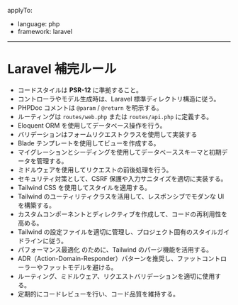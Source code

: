 applyTo:

-   language: php
-   framework: laravel

---

# Laravel 補完ルール

-   コードスタイルは **PSR-12** に準拠すること。
-   コントローラやモデル生成時は、Laravel 標準ディレクトリ構造に従う。
-   PHPDoc コメントは `@param` / `@return` を明示する。
-   ルーティングは `routes/web.php` または `routes/api.php` に定義する。
-   Eloquent ORM を使用してデータベース操作を行う。
-   バリデーションはフォームリクエストクラスを使用して実装する
-   Blade テンプレートを使用してビューを作成する。
-   マイグレーションとシーディングを使用してデータベーススキーマと初期データを管理する。
-   ミドルウェアを使用してリクエストの前後処理を行う。
-   セキュリティ対策として、CSRF 保護や入力サニタイズを適切に実装する。
-   Tailwind CSS を使用してスタイルを適用する。
-   Tailwind のユーティリティクラスを活用して、レスポンシブでモダンな UI を構築する。
-   カスタムコンポーネントとディレクティブを作成して、コードの再利用性を高める。
-   Tailwind の設定ファイルを適切に管理し、プロジェクト固有のスタイルガイドラインに従う。
-   パフォーマンス最適化 のために、Tailwind のパージ機能を活用する。
-   ADR（Action-Domain-Responder）パターンを推奨し、ファットコントローラーやファットモデルを避ける。
-   ルーティング、ミドルウェア、リクエストバリデーションを適切に使用する。
-   定期的にコードレビューを行い、コード品質を維持する。
